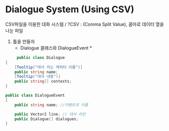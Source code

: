 # Dialogue System (Using CSV)
  CSV파일을 이용한 대화 시스템 / ?CSV : (Comma Split Value), 콤마로 데이터 열을 나눈 파일

1. 틀을 만들자
   * Dialogue 클래스와 DialogueEvent
     *
``` c#
     public class Dialogue
{
    [Tooltip("대사 치는 캐릭터 이름")]
    public string name;
    [Tooltip("대사 내용")]
    public string[] contexts;
}

public class DialogueEvent
{
    public string name; //이벤트의 이름

    public Vector2 line; // 대사 라인
    public Dialogue[] dialogues;
}
```
     
     
       
